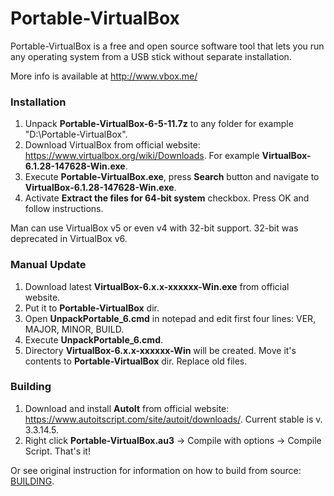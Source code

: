 Portable-VirtualBox
===================

Portable-VirtualBox is a free and open source software tool that lets you run any operating system from a USB stick without separate installation.

More info is available at http://www.vbox.me/


### Installation ###

1) Unpack **Portable-VirtualBox-6-5-11.7z** to any folder for example "D:\Portable-VirtualBox\".
2) Download VirtualBox from official website: https://www.virtualbox.org/wiki/Downloads. For example **VirtualBox-6.1.28-147628-Win.exe**.
3) Execute **Portable-VirtualBox.exe**, press **Search** button and navigate to **VirtualBox-6.1.28-147628-Win.exe**.
4) Activate **Extract the files for 64-bit system** checkbox. Press OK and follow instructions.

Man can use VirtualBox v5 or even v4 with 32-bit support.
32-bit was deprecated in VirtualBox v6.


### Manual Update ###

1) Download latest **VirtualBox-6.x.x-xxxxxx-Win.exe** from official website.
2) Put it to **Portable-VirtualBox** dir.
3) Open **UnpackPortable_6.cmd** in notepad and edit first four lines: VER, MAJOR, MINOR, BUILD.
4) Execute **UnpackPortable_6.cmd**.
5) Directory **VirtualBox-6.x.x-xxxxxx-Win** will be created. Move it's contents to **Portable-VirtualBox** dir. Replace old files.

### Building ###

1) Download and install **AutoIt** from official website: https://www.autoitscript.com/site/autoit/downloads/. Current stable is v. 3.3.14.5.
2) Right click **Portable-VirtualBox.au3** -> Compile with options -> Compile Script.
That's it!

Or see original instruction for information on how to build from source: [BUILDING](BUILDING.md).
